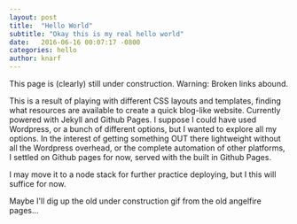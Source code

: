 ```yaml
---
layout: post
title:  "Hello World"
subtitle: "Okay this is my real hello world"
date:   2016-06-16 00:07:17 -0800
categories: hello
author: knarf
---
```

This page is (clearly) still under construction. Warning: Broken links abound. 

This is a result of playing with different CSS layouts and templates, finding what resources are available to create a quick blog-like website.  Currently powered with Jekyll and Github Pages. I suppose I could have used Wordpress, or a bunch of different options, but I wanted to explore all my options. In the interest of getting something OUT there lightweight without all the Wordpress overhead, or the complete automation of other platforms, I settled on Github pages for now, served with the built in Github Pages.

I may move it to a node stack for further practice deploying, but I this will suffice for now.

Maybe I'll dig up the old under construction gif from the old angelfire pages...


	
